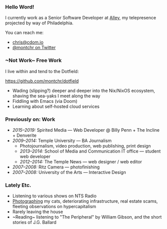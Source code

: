 ### Hello Word!

I currently work as a Senior Software Developer at [Alley](https://alley.co), my telepresence projected by way of Philadelphia.

You can reach me:

- [chris@cdom.io](mailto:chris@cdom.io)
- [@montchr on Twitter](https://twitter.com/montchr)

### ~Not Work~ Free Work

I live within and tend to the Dotfield:

https://github.com/montchr/dotfield

- Wading (slipping?) deeper and deeper into the Nix/NixOS ecosystem, shaving the sea-yaks I meet along the way
- Fiddling with Emacs (via Doom)
- Learning about self-hosted cloud services

### Previously on: Work

- *2015–2019:* Spirited Media — Web Developer @ Billy Penn + The Incline + Denverite
- *2009–2014:* Temple University — BA Journalism
  - Photojournalism, video production, web publishing, print design
  - *2013–2014:* School of Media and Communication IT office — student web developer
  - *2012–2014:* The Temple News — web designer / web editor
- *2007–2008:* Ritz Camera — photofinishing
- *2007–2008:* University of the Arts — Interactive Design

### Lately Etc.

- Listening to various shows on NTS Radio
- [Photographing](https://www.instagram.com/catachresis.lamonte/) my cats, deteriorating infrastructure, real estate scams, fleeting observations on hypercapitalism
- Rarely leaving the house
- ~Reading~ listening to "The Peripheral" by William Gibson, and the short stories of J.G. Ballard
